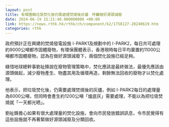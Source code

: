 ```yaml
---
layout: post
title: 有環團稱垃圾焚化後仍需處理焚燒後灰燼　呼籲做好源頭減廢
date: 2024-06-19 15:21:48.000000000 +08:00
link: https://news.rthk.hk/rthk/ch/component/k2/1758127-20240619.htm
categories: rthk
---
```


政府預計正在興建的焚燒發電設施 I･PARK1及規劃中的 I･PARK2，每日共可處理約9000公噸都市固體廢物，有環保團體表示，香港現時每日平均棄置約11000公噸都市固體廢物，認為在做好源頭減廢下，兩個焚化設施已經足夠。

綠惜地球總幹事劉祉鋒說在廢物管理策略中，焚化應該是最終做法，最優先應該由源頭做起，減少廢物產生、物盡其用及循環再造，剩餘無法回收的廢物才以焚化處理。

他表示，把垃圾焚化後，仍需要處理焚燒後的灰燼，例如 I･PARK2每日的處理量為6000公噸，但同時會產生約1200公噸「爐底灰」需要處理，不能以為把垃圾焚燒就「一天都光晒」。

劉祉鋒擔心如果有很大處理量的焚化設施，會向市民發放錯誤訊息，令市民覺得有這些設施就不再著緊做好源頭減廢及分類回收。
